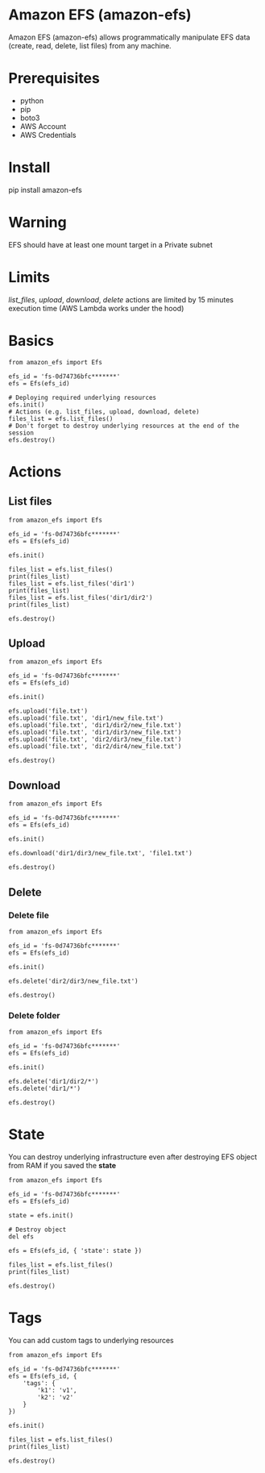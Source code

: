 # Amazon EFS (amazon-efs)

Amazon EFS (amazon-efs) allows programmatically manipulate EFS data (create, read, delete, list files) from any machine.

# Prerequisites
* python
* pip
* boto3  
* AWS Account
* AWS Credentials

# Install
pip install amazon-efs

# Warning
EFS should have at least one mount target in a Private subnet

# Limits
*list_files*, *upload*, *download*, *delete* actions are limited by 15 minutes execution time (AWS Lambda works under the hood)

# Basics

```
from amazon_efs import Efs

efs_id = 'fs-0d74736bfc*******'
efs = Efs(efs_id)

# Deploying required underlying resources
efs.init()
# Actions (e.g. list_files, upload, download, delete)
files_list = efs.list_files()
# Don't forget to destroy underlying resources at the end of the session
efs.destroy()

```

# Actions

## List files

```
from amazon_efs import Efs

efs_id = 'fs-0d74736bfc*******'
efs = Efs(efs_id)

efs.init()

files_list = efs.list_files()
print(files_list)
files_list = efs.list_files('dir1')
print(files_list)
files_list = efs.list_files('dir1/dir2')
print(files_list)

efs.destroy()
```

## Upload
```
from amazon_efs import Efs

efs_id = 'fs-0d74736bfc*******'
efs = Efs(efs_id)

efs.init()

efs.upload('file.txt')
efs.upload('file.txt', 'dir1/new_file.txt')
efs.upload('file.txt', 'dir1/dir2/new_file.txt')
efs.upload('file.txt', 'dir1/dir3/new_file.txt')
efs.upload('file.txt', 'dir2/dir3/new_file.txt')
efs.upload('file.txt', 'dir2/dir4/new_file.txt')

efs.destroy()
```

## Download
```
from amazon_efs import Efs

efs_id = 'fs-0d74736bfc*******'
efs = Efs(efs_id)

efs.init()

efs.download('dir1/dir3/new_file.txt', 'file1.txt')

efs.destroy()
```

## Delete

### Delete file

```
from amazon_efs import Efs

efs_id = 'fs-0d74736bfc*******'
efs = Efs(efs_id)

efs.init()

efs.delete('dir2/dir3/new_file.txt')

efs.destroy()
```

### Delete folder

```
from amazon_efs import Efs

efs_id = 'fs-0d74736bfc*******'
efs = Efs(efs_id)

efs.init()

efs.delete('dir1/dir2/*')
efs.delete('dir1/*')

efs.destroy()
```

# State

You can destroy underlying infrastructure even after destroying EFS object from RAM if you saved the **state**

```
from amazon_efs import Efs

efs_id = 'fs-0d74736bfc*******'
efs = Efs(efs_id)

state = efs.init()

# Destroy object
del efs

efs = Efs(efs_id, { 'state': state })

files_list = efs.list_files()
print(files_list)

efs.destroy()
```

# Tags

You can add custom tags to underlying resources

```
from amazon_efs import Efs

efs_id = 'fs-0d74736bfc*******'
efs = Efs(efs_id, {
    'tags': {
        'k1': 'v1',
        'k2': 'v2'
    }
})

efs.init()

files_list = efs.list_files()
print(files_list)

efs.destroy()
```
